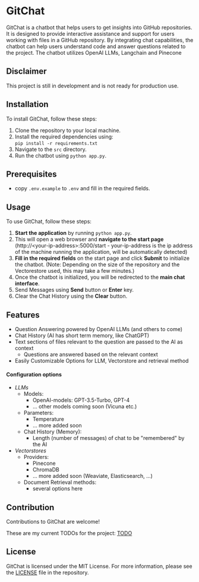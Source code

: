 # GitChat

GitChat is a chatbot that helps users to get insights into GitHub repositories. It is designed to provide interactive assistance and support for users working with files in a GitHub repository. By integrating chat capabilities, the chatbot can help users  understand code and answer questions related to the project. The chatbot utilizes OpenAI LLMs, Langchain and Pinecone

## Disclaimer

This project is still in development and is not ready for production use.

## Installation

To install GitChat, follow these steps:

1. Clone the repository to your local machine.
2. Install the required dependencies using: \
    `pip install -r requirements.txt`
3. Navigate to the `src` directory.
4. Run the chatbot using `python app.py`.

## Prerequisites

- copy `.env.example` to `.env` and fill in the required fields.

## Usage

To use GitChat, follow these steps:

1. **Start the application** by running `python app.py`.
2. This will open a web browser and **navigate to the start page** (http://\<your-ip-address>:5000/start - your-ip-address is the ip address of the machine running the application, will be automatically detected)
3. **Fill in the required fields** on the start page and click **Submit** to initialize the chatbot. 
 (Note: Depending on the size of the repository and the Vectorestore used, this may take a few minutes.)
4. Once the chatbot is initialized, you will be redirected to the **main chat interface**.
5. Send Messages using **Send** button or **Enter** key.
6. Clear the Chat History using the **Clear** button.

## Features

- Question Answering powered by OpenAI LLMs (and others to come)
- Chat History (AI has short term memory, like ChatGPT)
- Text sections of files relevant to the question are passed to the AI as context
    - Questions are answered based on the relevant context
- Easily Customizable Options for LLM, Vectorstore and retrieval method

#### Configuration options

- *LLMs*
    - Models:
        - OpenAI-models: GPT-3.5-Turbo, GPT-4
        - ... other models coming soon (Vicuna etc.)
    - Parameters:
        - Temperature
        - ... more added soon
    - Chat History (Memory):
        - Length (number of messages) of chat to be "remembered" by the AI
- *Vectorstores*
    - Providers:
        - Pinecone
        - ChromaDB
        - ... more added soon (Weaviate, Elasticsearch, ...)
    - Document Retrieval methods:
        - several options here


## Contribution

Contributions to GitChat are welcome! 

These are my current TODOs for the project: [TODO](TODO.txt)

## License

GitChat is licensed under the MIT License. For more information, please see the [LICENSE](LICENSE) file in the repository.
